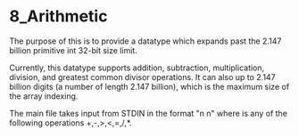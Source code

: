 # 8_Arithmetic

The purpose of this is to provide a datatype which expands past the 2.147 billion primitive int 32-bit size limit.

Currently, this datatype supports addition, subtraction, multiplication, division, and greatest common divisor operations.
It can also up to 2.147 billion digits (a number of length 2.147 billion), which is the maximum size of the array indexing.

The main file takes input from STDIN in the format "n <op> n" where <op> is any of the following operations +,-,>,<,=,/,*.
